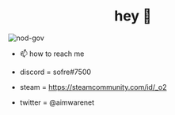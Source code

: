 <h1 align="center">hey 👋</h1>


<p align="left"> <img src="https://komarev.com/ghpvc/?username=nod-gov&label=Profile%20views&color=0e75b6&style=flat" alt="nod-gov" /> </p>

- 📫 how to reach me 

- discord = sofre#7500
- steam = https://steamcommunity.com/id/_o2
- twitter = @aimwarenet
